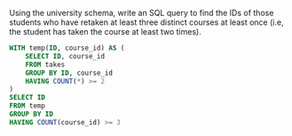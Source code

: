 Using the university schema, write an SQL query to find the IDs of those students who have retaken at least three distinct courses at least once (i.e, the student has taken the course at least two times).

```SQL
WITH temp(ID, course_id) AS (
    SELECT ID, course_id
    FROM takes
    GROUP BY ID, course_id
    HAVING COUNT(*) >= 2
)
SELECT ID
FROM temp
GROUP BY ID
HAVING COUNT(course_id) >= 3
```